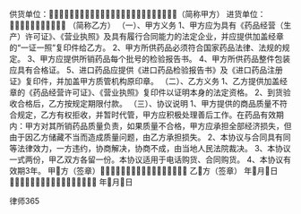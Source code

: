 
 供货单位：（简称甲方）
进货单位：                            （简称乙方）
（一）、甲方义务
1、甲方应为具有《药品经营（生产）许可证》、《营业执照》及具有履行合同能力的法定企业，并应提供加盖经章的“一证一照”复印件给乙方。
2、甲方所供药品必须符合国家药品法律、法规的规定。
3、甲方应提供所销药品每个批号的检验报告书。
4、甲方所供药品整件包装应具有合格证。
5、进口药品应提供《进口药品检验报告书》及《进口药品注册证》复印件，并加盖甲方质管机构原印章。
（二）、乙方义务
1、乙方提供加盖经章的《药品经营许可证》、《营业执照》复印件以证明本身的法定资格。
2、到货验收合格后，乙方按规定期限付款。
（三）、协议说明
1、甲方提供的商品质量不符合规定，乙方有权拒收，并暂时代管，甲方应积极处理善后工作。在药品有效期内：甲方对其所销药品质量负责，如果质量不合格，甲方应承担全部经济损失，但由于因乙方储藏不当而造成质量问题，由乙方承担损失。
2、本协议与合同具有同等法律效力，一方违约，协商解决，协商不成，由当地人民法院裁决。
3、本协议一式两份，甲乙双方各留一份。本协议适用于电话购货、合同购货。
4、本协议有效期3年。
甲方（签章） 乙方（签章）
年月日 年月日




 
律师365






 


 

 
 
 
 
 
  


  
 

  


  


  
 
 
 
 


